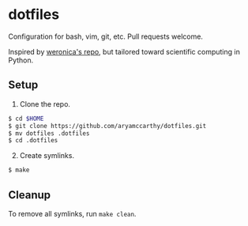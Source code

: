 # dotfiles
Configuration for bash, vim, git, etc. Pull requests welcome.

Inspired by [weronica's repo](https://github.com/weronica/dotfiles), but tailored toward scientific computing in Python.

## Setup

1. Clone the repo.

  ```sh
  $ cd $HOME
  $ git clone https://github.com/aryamccarthy/dotfiles.git
  $ mv dotfiles .dotfiles
  $ cd .dotfiles
  ```

2. Create symlinks.

  ```sh
  $ make
  ```

## Cleanup

To remove all symlinks, run `make clean`.

